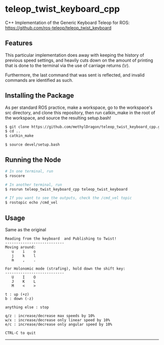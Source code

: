 # teleop_twist_keyboard_cpp
C++ Implementation of the Generic Keyboard Teleop for ROS: https://github.com/ros-teleop/teleop_twist_keyboard

## Features

This particular implementation does away with keeping the history of previous speed settings, and heavily cuts down on the amount of printing that is done to the terminal via the use of carriage returns (\r).

Furthermore, the last command that was sent is reflected, and invalid commands are identified as such.



## Installing the Package

As per standard ROS practice, make a workspace, go to the workspace's src directory, and clone this repository, then run catkin_make in the root of the workspace, and source the resulting setup.bash!

```bash
$ git clone https://github.com/methylDragon/teleop_twist_keyboard_cpp.git
$ cd ..
$ catkin_make

$ source devel/setup.bash
```



## Running the Node

```bash
# In one terminal, run
$ roscore

# In another terminal, run
$ rosrun teleop_twist_keyboard_cpp teleop_twist_keyboard

# If you want to see the outputs, check the /cmd_vel topic
$ rostopic echo /cmd_vel
```


## Usage

Same as the original

```
Reading from the keyboard  and Publishing to Twist!
---------------------------
Moving around:
   u    i    o
   j    k    l
   m    ,    .

For Holonomic mode (strafing), hold down the shift key:
---------------------------
   U    I    O
   J    K    L
   M    <    >

t : up (+z)
b : down (-z)

anything else : stop

q/z : increase/decrease max speeds by 10%
w/x : increase/decrease only linear speed by 10%
e/c : increase/decrease only angular speed by 10%

CTRL-C to quit
```



------

